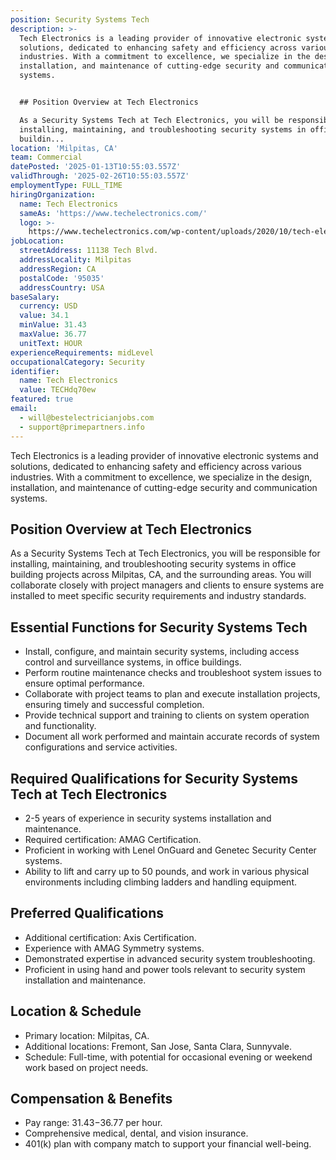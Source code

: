 ```yaml
---
position: Security Systems Tech
description: >-
  Tech Electronics is a leading provider of innovative electronic systems and
  solutions, dedicated to enhancing safety and efficiency across various
  industries. With a commitment to excellence, we specialize in the design,
  installation, and maintenance of cutting-edge security and communication
  systems.


  ## Position Overview at Tech Electronics

  As a Security Systems Tech at Tech Electronics, you will be responsible for
  installing, maintaining, and troubleshooting security systems in office
  buildin...
location: 'Milpitas, CA'
team: Commercial
datePosted: '2025-01-13T10:55:03.557Z'
validThrough: '2025-02-26T10:55:03.557Z'
employmentType: FULL_TIME
hiringOrganization:
  name: Tech Electronics
  sameAs: 'https://www.techelectronics.com/'
  logo: >-
    https://www.techelectronics.com/wp-content/uploads/2020/10/tech-electronics-logo.png
jobLocation:
  streetAddress: 11138 Tech Blvd.
  addressLocality: Milpitas
  addressRegion: CA
  postalCode: '95035'
  addressCountry: USA
baseSalary:
  currency: USD
  value: 34.1
  minValue: 31.43
  maxValue: 36.77
  unitText: HOUR
experienceRequirements: midLevel
occupationalCategory: Security
identifier:
  name: Tech Electronics
  value: TECHdq70ew
featured: true
email:
  - will@bestelectricianjobs.com
  - support@primepartners.info
---
```




Tech Electronics is a leading provider of innovative electronic systems and solutions, dedicated to enhancing safety and efficiency across various industries. With a commitment to excellence, we specialize in the design, installation, and maintenance of cutting-edge security and communication systems.

## Position Overview at Tech Electronics
As a Security Systems Tech at Tech Electronics, you will be responsible for installing, maintaining, and troubleshooting security systems in office building projects across Milpitas, CA, and the surrounding areas. You will collaborate closely with project managers and clients to ensure systems are installed to meet specific security requirements and industry standards.

## Essential Functions for Security Systems Tech
- Install, configure, and maintain security systems, including access control and surveillance systems, in office buildings.
- Perform routine maintenance checks and troubleshoot system issues to ensure optimal performance.
- Collaborate with project teams to plan and execute installation projects, ensuring timely and successful completion.
- Provide technical support and training to clients on system operation and functionality.
- Document all work performed and maintain accurate records of system configurations and service activities.

## Required Qualifications for Security Systems Tech at Tech Electronics
- 2-5 years of experience in security systems installation and maintenance.
- Required certification: AMAG Certification.
- Proficient in working with Lenel OnGuard and Genetec Security Center systems.
- Ability to lift and carry up to 50 pounds, and work in various physical environments including climbing ladders and handling equipment.

## Preferred Qualifications
- Additional certification: Axis Certification.
- Experience with AMAG Symmetry systems.
- Demonstrated expertise in advanced security system troubleshooting.
- Proficient in using hand and power tools relevant to security system installation and maintenance.

## Location & Schedule
- Primary location: Milpitas, CA.
- Additional locations: Fremont, San Jose, Santa Clara, Sunnyvale.
- Schedule: Full-time, with potential for occasional evening or weekend work based on project needs.

## Compensation & Benefits
- Pay range: $31.43-$36.77 per hour.
- Comprehensive medical, dental, and vision insurance.
- 401(k) plan with company match to support your financial well-being.
